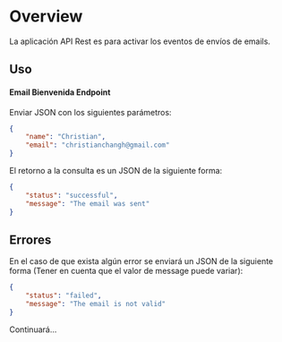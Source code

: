 # Overview
La aplicación API Rest es para activar los eventos de envíos de emails.
## Uso
#### Email Bienvenida Endpoint
Enviar JSON con los siguientes parámetros:
```json
{
    "name": "Christian",
    "email": "christianchangh@gmail.com"
}
```
El retorno a la consulta es un JSON de la siguiente forma:
```json
{
    "status": "successful",
    "message": "The email was sent"
}
```


## Errores
En el caso de que exista algún error se enviará un JSON de la siguiente forma (Tener en cuenta que el valor de message puede variar):
```json
{
    "status": "failed",
    "message": "The email is not valid"
}
```

Continuará...
